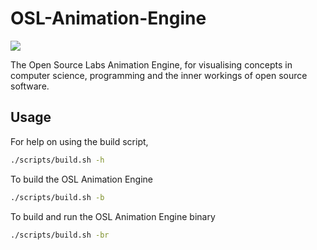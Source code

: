 # OSL-Animation-Engine
[![](https://img.shields.io/static/v1?label=Sponsor&message=%E2%9D%A4&logo=GitHub&color=%23fe8e86)](https://github.com/sponsors/AaronCCLloyd)

The Open Source Labs Animation Engine, for visualising concepts in computer science, programming and the inner workings of open source software.

## Usage
For help on using the build script,

```bash
./scripts/build.sh -h
```

To build the OSL Animation Engine
```bash
./scripts/build.sh -b
```

To build and run the OSL Animation Engine binary
```bash
./scripts/build.sh -br
```
